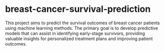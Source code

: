 # breast-cancer-survival-prediction
This project aims to predict the survival outcomes of breast cancer patients using machine learning methods. The primary goal is to develop predictive models that can assist in identifying early-stage survivors, providing valuable insights for personalized treatment plans and improving patient outcomes. 
